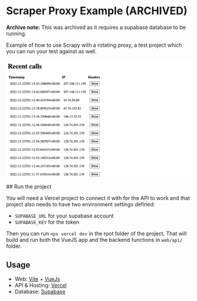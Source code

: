 # Scraper Proxy Example (ARCHIVED)

**Archive note:** This was archived as it requires a supabase database to be running.

Example of how to use Scrapy with a rotating proxy, a test project which you can run your test against as well.

![Example of app](./example.png)

## Run the project

You will need a Vercel project to connect it with for the API to work and that project also needs to have two environment settings defined:

- `SUPABASE_URL` for your supabase account
- `SUPABASE_KEY` for the token

Then you can run `npx vercel dev` in the root folder of the project. That will build and run both the VueJS app and the backend functions in `web/api/` folder.

## Usage

- Web: [Vite](https://vitejs.dev/) + [VueJs](https://vuejs.org/)
- API & Hosting: [Vercel](https://vercel.com/)
- Database: [Supabase](https://supabase.com/)
